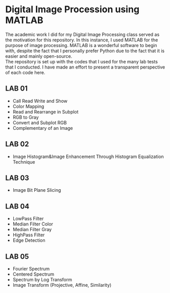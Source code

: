 # Digital Image Procession using MATLAB

The academic work I did for my Digital Image Processing class served as the motivation for this repository. In this instance, I used MATLAB for the purpose of image processing. MATLAB is a wonderful software to begin with, despite the fact that I personally prefer Python due to the fact that it is easier and mainly open-source. </br>
The repository is set up with the codes that I used for the many lab tests that I conducted. I have made an effort to present a transparent perspective of each code here.

## LAB 01

  * Call Read Write and Show
  * Color Mapping
  * Read and Rearrange in Subplot
  * RGB to Gray
  * Convert and Subplot RGB
  * Complementary of an Image

## LAB 02

  * Image Histogram&Image Enhancement Through Histogram Equalization Technique

## LAB 03

  * Image Bit Plane Slicing

## LAB 04

  * LowPass Filter
  * Median Filter Color
  * Median Filter Gray
  * HighPass Filter
  * Edge Detection

## LAB 05
 * Fourier Spectrum
 * Centered Spectrum
 * Spectrum by Log Transform
 * Image Transform (Projective, Affine, Similarity)
